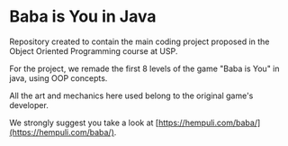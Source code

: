 # Baba is You in Java

Repository created to contain the main coding project proposed in the Object Oriented Programming course at USP.

For the project, we remade the first 8 levels of the game "Baba is You" in java, using OOP concepts.

All the art and mechanics here used belong to the original game's developer. 

We strongly suggest you take a look at [https://hempuli.com/baba/](https://hempuli.com/baba/).
